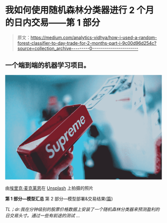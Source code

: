 # 我如何使用随机森林分类器进行 2 个月的日内交易——第 1 部分

> 原文：<https://medium.com/analytics-vidhya/how-i-used-a-random-forest-classifier-to-day-trade-for-2-months-part-i-9c00d96d254c?source=collection_archive---------0----------------------->

## 一个端到端的机器学习项目。

![](img/288bb7706553a5ac60f81e42a1356d16.png)

由[埃里克·麦克莱恩](https://unsplash.com/@introspectivedsgn?utm_source=medium&utm_medium=referral)在 [Unsplash](https://unsplash.com?utm_source=medium&utm_medium=referral) 上拍摄的照片

**第 1 部分—模型汇总**
第 2 部分—模型部署&交易结果([篇](https://michael-ow.medium.com/how-i-used-a-random-forest-classifier-to-day-trade-for-2-months-part-2-56f5b388bbd4))

*TL；dr:我在分钟级别的股票价格数据上安装了一个随机森林分类器来预测盈利的日交易头寸。通过一些有前途的测试* …